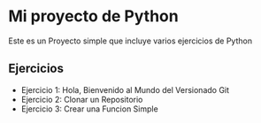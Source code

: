 # Mi proyecto de Python

Este es un Proyecto simple que incluye varios ejercicios de Python

## Ejercicios

- Ejercicio 1: Hola, Bienvenido al Mundo del Versionado Git
- Ejercicio 2: Clonar un Repositorio
- Ejercicio 3: Crear una Funcion Simple
